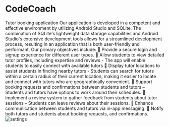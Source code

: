 # CodeCoach
Tutor booking application
Our application is developed in a competent and effective environment by utilizing Android Studio and SQLite. The combination of SQLite's lightweight data storage capabilities and Android Studio's extensive development tools allows for a streamlined development process, resulting in an application that is both user-friendly and performant.
Our primary objectives include: 
	Provide a secure login and signup experience for different user types.
	Allow students to view detailed tutor profiles, including expertise and reviews - The app will enable students to easily connect with available tutors
	Display tutor locations to assist students in finding nearby tutors - Students can search for tutors within a certain radius of their current location, making it easier to locate and connect with tutors who are geographically convenient.
	Support booking requests and confirmations between students and tutors – Students and tutors have options to work around their schedules. 
	Implement a review system to gather feedback from students about tutor sessions – Students can leave reviews about their sessions. 
	Enhance communication between students and tutors via in-app messaging.
	Notify both tutors and students about booking requests, and confirmations.
![settings](https://github.com/user-attachments/assets/56632f01-8a9b-4de2-82c8-63987042b129)

